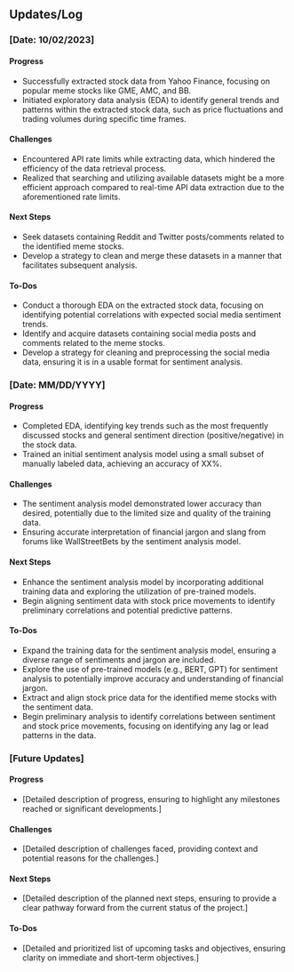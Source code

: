 ## Updates/Log

### [Date: 10/02/2023]
#### Progress
- Successfully extracted stock data from Yahoo Finance, focusing on popular meme stocks like GME, AMC, and BB.
- Initiated exploratory data analysis (EDA) to identify general trends and patterns within the extracted stock data, such as price fluctuations and trading volumes during specific time frames.

#### Challenges
- Encountered API rate limits while extracting data, which hindered the efficiency of the data retrieval process.
- Realized that searching and utilizing available datasets might be a more efficient approach compared to real-time API data extraction due to the aforementioned rate limits.

#### Next Steps
- Seek datasets containing Reddit and Twitter posts/comments related to the identified meme stocks.
- Develop a strategy to clean and merge these datasets in a manner that facilitates subsequent analysis.

#### To-Dos
- Conduct a thorough EDA on the extracted stock data, focusing on identifying potential correlations with expected social media sentiment trends.
- Identify and acquire datasets containing social media posts and comments related to the meme stocks.
- Develop a strategy for cleaning and preprocessing the social media data, ensuring it is in a usable format for sentiment analysis.

### [Date: MM/DD/YYYY]
#### Progress
- Completed EDA, identifying key trends such as the most frequently discussed stocks and general sentiment direction (positive/negative) in the stock data.
- Trained an initial sentiment analysis model using a small subset of manually labeled data, achieving an accuracy of XX%.

#### Challenges
- The sentiment analysis model demonstrated lower accuracy than desired, potentially due to the limited size and quality of the training data.
- Ensuring accurate interpretation of financial jargon and slang from forums like WallStreetBets by the sentiment analysis model.

#### Next Steps
- Enhance the sentiment analysis model by incorporating additional training data and exploring the utilization of pre-trained models.
- Begin aligning sentiment data with stock price movements to identify preliminary correlations and potential predictive patterns.

#### To-Dos
- Expand the training data for the sentiment analysis model, ensuring a diverse range of sentiments and jargon are included.
- Explore the use of pre-trained models (e.g., BERT, GPT) for sentiment analysis to potentially improve accuracy and understanding of financial jargon.
- Extract and align stock price data for the identified meme stocks with the sentiment data.
- Begin preliminary analysis to identify correlations between sentiment and stock price movements, focusing on identifying any lag or lead patterns in the data.

### [Future Updates]
#### Progress
- [Detailed description of progress, ensuring to highlight any milestones reached or significant developments.]

#### Challenges
- [Detailed description of challenges faced, providing context and potential reasons for the challenges.]

#### Next Steps
- [Detailed description of the planned next steps, ensuring to provide a clear pathway forward from the current status of the project.]

#### To-Dos
- [Detailed and prioritized list of upcoming tasks and objectives, ensuring clarity on immediate and short-term objectives.]

